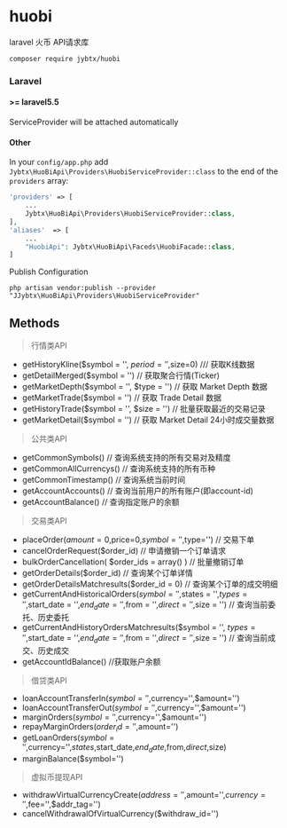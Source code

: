 # huobi 
laravel 火币 API请求库

```terminal
composer require jybtx/huobi
```

### Laravel

#### >= laravel5.5

ServiceProvider will be attached automatically

#### Other

In your `config/app.php` add `Jybtx\HuoBiApi\Providers\HuobiServiceProvider::class` to the end of the `providers` array:

```php
'providers' => [
    ...
    Jybtx\HuoBiApi\Providers\HuobiServiceProvider::class,
],
'aliases'  => [
    ...
    "HuobiApi": Jybtx\HuoBiApi\Faceds\HuobiFacade::class,
]
```
Publish Configuration

```shell
php artisan vendor:publish --provider "JJybtx\HuoBiApi\Providers\HuobiServiceProvider"
```
## Methods

> 行情类API   

- getHistoryKline($symbol = '', $period='',$size=0)   /// 获取K线数据
- getDetailMerged($symbol = '') // 获取聚合行情(Ticker)
- getMarketDepth($symbol = '', $type = '') // 获取 Market Depth 数据
- getMarketTrade($symbol = '')  // 获取 Trade Detail 数据
- getHistoryTrade($symbol = '', $size = '')  // 批量获取最近的交易记录
- getMarketDetail($symbol = '')  // 获取 Market Detail 24小时成交量数据
> 公共类API
- getCommonSymbols() // 查询系统支持的所有交易对及精度
- getCommonAllCurrencys() // 查询系统支持的所有币种
- getCommonTimestamp() // 查询系统当前时间
- getAccountAccounts() // 查询当前用户的所有账户(即account-id)
- getAccountBalance() // 查询指定账户的余额
> 交易类API
- placeOrder($amount=0,$price=0,$symbol='',$type='') // 交易下单
- cancelOrderRequest($order_id) // 申请撤销一个订单请求
- bulkOrderCancellation( $order_ids = array() ) // 批量撤销订单
- getOrderDetails($order_id) // 查询某个订单详情
- getOrderDetailsMatchresults($order_id = 0) // 查询某个订单的成交明细
- getCurrentAndHistoricalOrders($symbol = '',$states = '',$types = '',$start_date = '',$end_date = '',$from = '',$direct='',$size = '') // 查询当前委托、历史委托
- getCurrentAndHistoryOrdersMatchresults($symbol = '', $types = '',$start_date = '',$end_date = '',$from = '',$direct='',$size = '') // 查询当前成交、历史成交
- getAccountIdBalance() //获取账户余额
> 借贷类API
- loanAccountTransferIn($symbol = '',$currency='',$amount='')
- loanAccountTransferOut($symbol = '',$currency='',$amount='')
- marginOrders($symbol = '',$currency='',$amount='')
- repayMarginOrders($order_id='',$amount='')
- getLoanOrders($symbol='',$currency='',$states,$start_date,$end_date,$from,$direct,$size)
- marginBalance($symbol='')
> 虚拟币提现API
- withdrawVirtualCurrencyCreate($address='',$amount='',$currency='',$fee='',$addr_tag='')
- cancelWithdrawalOfVirtualCurrency($withdraw_id='')

